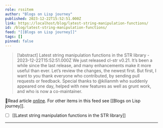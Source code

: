```yaml
---
role: rssitem
author: "Blogs on Lisp journey"
published: 2023-12-22T15:52:51.000Z
link: https://localhost/blog/latest-string-manipulation-functions/
id: /blog/latest-string-manipulation-functions/
feed: "[[Blogs on Lisp journey]]"
tags: []
pinned: false
---
```

> [!abstract] Latest string manipulation functions in the STR library - 2023-12-22T15:52:51.000Z
> We just released cl-str v0.21. It’s been a while since the last release, and many enhancements make it more useful than ever. Let’s review the changes, the newest first. But first, I want to you thank everyone who contributed, by sending pull requests or feedback. Special thanks to @kilianmh who suddenly appeared one day, helped with new features as well as grunt work, and who is now a co-maintainer.

🔗Read article [online](https://localhost/blog/latest-string-manipulation-functions/). For other items in this feed see [[Blogs on Lisp journey]].

- [ ] [[Latest string manipulation functions in the STR library]]
- - -
